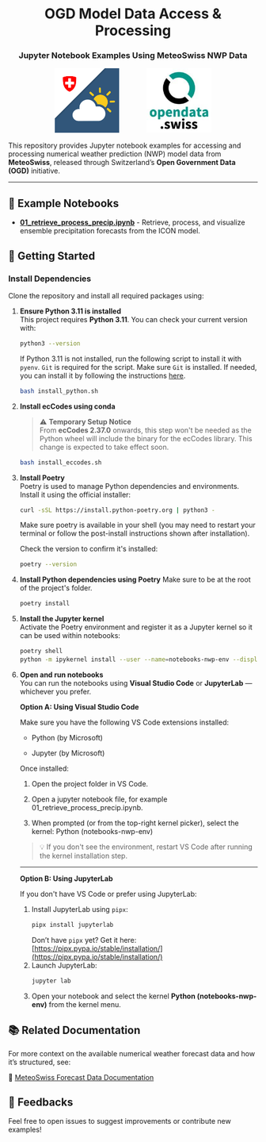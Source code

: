 <h1 align="center">OGD Model Data Access & Processing</h1>
<h3 align="center">Jupyter Notebook Examples Using MeteoSwiss NWP Data</h3>

<p align="center">
  <img src="images/logo_mch.png" alt="MCH Logo" width="130" />
  &nbsp;&nbsp;&nbsp;&nbsp;&nbsp;&nbsp;&nbsp;&nbsp;&nbsp;&nbsp;&nbsp;&nbsp;
  <img src="images/logo_opendata.jpeg" alt="Open Data Logo" width="130" />
</p>

This repository provides Jupyter notebook examples for accessing and processing numerical weather prediction (NWP) model data from **MeteoSwiss**, released through Switzerland’s **Open Government Data (OGD)** initiative.

---

## 📓 Example Notebooks

- [**01_retrieve_process_precip.ipynb**](01_retrieve_process_precip.ipynb) - Retrieve, process, and visualize ensemble precipitation forecasts from the ICON model.

## 🚀 Getting Started

### Install Dependencies

Clone the repository and install all required packages using:
 1. **Ensure Python 3.11 is installed**  
  This project requires **Python 3.11**. You can check your current version with:
    ```bash
    python3 --version
    ```
    If Python 3.11 is not installed, run the following script to install it with `pyenv`. `Git` is required for the script. Make sure `Git` is installed. If needed, you can install it by following the instructions [here](https://git-scm.com/book/en/v2/Getting-Started-Installing-Git).
    ```bash
    bash install_python.sh
    ```

 2. **Install ecCodes using conda**
    > ⚠️ **Temporary Setup Notice**  
    > From **ecCodes 2.37.0** onwards, this step won't be needed as the Python wheel will include the binary for the ecCodes library. This change is expected to take effect soon.


    ```bash
    bash install_eccodes.sh
    ```

 3. **Install Poetry**  
  Poetry is used to manage Python dependencies and environments. Install it using the official installer:
    ```bash
    curl -sSL https://install.python-poetry.org | python3 -
    ```
    Make sure poetry is available in your shell (you may need to restart your terminal or follow the post-install instructions shown after installation).

    Check the version to confirm it's installed:
    ```bash
    poetry --version
    ```

4. **Install Python dependencies using Poetry**
    Make sure to be at the root of the project's folder.
    ```bash
    poetry install
    ```

5. **Install the Jupyter kernel**  
    Activate the Poetry environment and register it as a Jupyter kernel so it can be used within notebooks:
    ```bash
    poetry shell
    python -m ipykernel install --user --name=notebooks-nwp-env --display-name "Python (notebooks-nwp-env)"
    ```

6. **Open and run notebooks**  
    You can run the notebooks using **Visual Studio Code** or **JupyterLab** — whichever you prefer.

    **Option A: Using Visual Studio Code**

    Make sure you have the following VS Code extensions installed:

    - Python (by Microsoft)

    - Jupyter (by Microsoft)

    Once installed:

    1. Open the project folder in VS Code.

    2. Open a jupyter notebook file, for example 01_retrieve_process_precip.ipynb.

    3. When prompted (or from the top-right kernel picker), select the kernel: Python (notebooks-nwp-env)
    
    > 💡 If you don't see the environment, restart VS Code after running the kernel installation step.
    ---

    **Option B: Using JupyterLab**

    If you don't have VS Code or prefer using JupyterLab:
    1. Install JupyterLab using `pipx`:
        ```bash
        pipx install jupyterlab
        ```
        Don’t have `pipx` yet? Get it here: [https://pipx.pypa.io/stable/installation/](https://pipx.pypa.io/stable/installation/)
    2. Launch JupyterLab:
        ```bash
        jupyter lab
        ```
    3. Open your notebook and select the kernel **Python (notebooks-nwp-env)** from the kernel menu.


## 📚 Related Documentation

For more context on the available numerical weather forecast data and how it’s structured, see:

  🔗 [MeteoSwiss Forecast Data Documentation](https://github.com/MeteoSwiss/opendata-forecast-data/blob/main/README.md#2-numerical-weather-forecasting-model-data)

## 💬 Feedbacks
Feel free to open issues to suggest improvements or contribute new examples!

